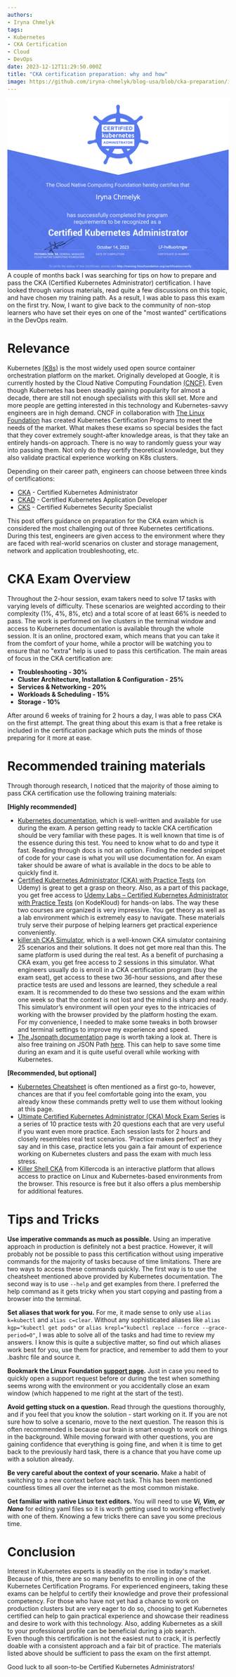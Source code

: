 ```yaml
---
authors:
- Iryna Chmelyk
tags:
- Kubernetes
- CKA Certification
- Cloud
- DevOps
date: 2023-12-12T11:29:50.000Z
title: "CKA certification preparation: why and how"
image: https://github.com/iryna-chmelyk/blog-usa/blob/cka-preparation/images/2023/12/cka-certificate.png
---
```


![Certificate](https://github.com/iryna-chmelyk/blog-usa/blob/cka-preparation/images/2023/12/cka-certificate.png)
A couple of months back I was searching for tips on how to prepare and pass the CKA (Certified Kubernetes Administrator) certification. I have looked through various materials, read quite a few discussions on this topic, and have chosen my training path. As a result, I was able to pass this exam on the first try. Now, I want to give back to the community of non-stop learners who have set their eyes on one of the "most wanted" certifications in the DevOps realm.

# Relevance


Kubernetes [(K8s)](https://kubernetes.io/) is the most widely used open source container orchestration platform on the market. Originally developed at Google, it is currently hosted by the Cloud Native Computing Foundation [(CNCF)](https://www.cncf.io/). Even though Kubernetes has been steadily gaining popularity for almost a decade, there are still not enough specialists with this skill set. More and more people are getting interested in this technology and Kubernetes-savvy engineers are in high demand. CNCF in collaboration with [The Linux Foundation](https://training.linuxfoundation.org/) has created Kubernetes Certification Programs to meet the needs of the market. What makes these exams so special besides the fact that they cover extremely sought-after knowledge areas, is that they take an entirely hands-on approach. There is no way to randomly guess your way into passing them. Not only do they certify theoretical knowledge, but they also validate practical experience working on K8s clusters.

Depending on their career path, engineers can choose between three kinds of certifications:

- [CKA](https://training.linuxfoundation.org/certification/certified-kubernetes-administrator-cka/) - Certified Kubernetes Administrator 
- [CKAD](https://training.linuxfoundation.org/certification/certified-kubernetes-application-developer-ckad/) - Certified Kubernetes Application Developer 
- [CKS](https://training.linuxfoundation.org/certification/certified-kubernetes-security-specialist/) - Certified Kubernetes Security Specialist

This post offers guidance on preparation for the CKA exam which is considered the most challenging out of three Kubernetes certifications. During this test, engineers are given access to the environment where they are faced with real-world scenarios on cluster and storage management, network and application troubleshooting, etc.


# CKA Exam Overview


Throughout the 2-hour session, exam takers need to solve 17 tasks with varying levels of difficulty. These scenarios are weighted according to their complexity (1%, 4%, 8%, etc) and a total score of at least 66% is needed to pass. The work is performed on live clusters in the terminal window and access to Kubernetes documentation is available through the whole session. It is an online, proctored exam, which means that you can take it from the comfort of your home, while a proctor will be watching you to ensure that no "extra" help is used to pass this certification. The main areas of focus in the CKA certification are:

- **Troubleshooting - 30%**
- **Cluster Architecture, Installation & Configuration - 25%**
- **Services & Networking - 20%**
- **Workloads & Scheduling - 15%**
- **Storage - 10%**

After around 6 weeks of training for 2 hours a day, I was able to pass CKA on the first attempt. The great thing about this exam is that a free retake is included in the certification package which puts the minds of those preparing for it more at ease.


# Recommended training materials


Through thorough research, I noticed that the majority of those aiming to pass CKA certification use the following training materials:

**[Highly recommended]**
- [Kubernetes documentation](https://kubernetes.io/), which is well-written and available for use during the exam. A person getting ready to tackle CKA certification should be very familiar with these pages. It is well known that time is of the essence during this test. You need to know what to do and type it fast. Reading through docs is not an option. Finding the needed snippet of code for your case is what you will use documentation for. An exam taker should be aware of what is available in the docs to be able to quickly find it.
- [Certified Kubernetes Administrator (CKA) with Practice Tests](https://www.udemy.com/course/certified-kubernetes-administrator-with-practice-tests/) (on Udemy) is great to get a grasp on theory. Also, as a part of this package, you get free access to [Udemy Labs – Certified Kubernetes Administrator with Practice Tests](https://kodekloud.com/courses/labs-certified-kubernetes-administrator-with-practice-tests/) (on KodeKloud) for hands-on labs. The way these two courses are organized is very impressive. You get theory as well as a lab environment which is extremely easy to navigate. These materials truly serve their purpose of helping learners get practical experience conveniently.
- [killer.sh CKA Simulator](https://killer.sh/), which is a well-known CKA simulator containing 25 scenarios and their solutions. It does not get more real than this. The same platform is used during the real test. As a benefit of purchasing a CKA exam, you get free access to 2 sessions in this simulator. What engineers usually do is enroll in a CKA certification program (buy the exam seat), get access to these two 36-hour sessions, and after these practice tests are used and lessons are learned, they schedule a real exam. It is recommended to do these two sessions and the exam within one week so that the context is not lost and the mind is sharp and ready. This simulator’s environment will open your eyes to the intricacies of working with the browser provided by the platform hosting the exam. For my convenience, I needed to make some tweaks in both browser and terminal settings to improve my experience and speed.
- [The Jsonpath documentation](https://kubernetes.io/docs/reference/kubectl/jsonpath/) page is worth taking a look at. There is also free training on JSON Path [here](https://kodekloud.com/courses/json-path-quiz/). This can help to save some time during an exam and it is quite useful overall while working with Kubernetes. 

**[Recommended, but optional]**
- [Kubernetes Cheatsheet](https://kubernetes.io/docs/reference/kubectl/cheatsheet/) is often mentioned as a first go-to, however, chances are that if you feel comfortable going into the exam, you already know these commands pretty well to use them without looking at this page.
- [Ultimate Certified Kubernetes Administrator (CKA) Mock Exam Series](https://kodekloud.com/courses/ultimate-certified-kubernetes-administrator-cka-mock-exam/) is a series of 10 practice tests with 20 questions each that are very useful if you want even more practice. Each session lasts for 2 hours and closely resembles real test scenarios. ‘Practice makes perfect’ as they say and in this case, practice lets you gain a fair amount of experience working on Kubernetes clusters and pass the exam with much less stress.
- [Killer Shell CKA](https://killercoda.com/killer-shell-cka) from Killercoda is an interactive platform that allows access to practice on Linux and Kubernetes-based environments from the browser. This resource is free but it also offers a plus membership for additional features. 


# Tips and Tricks


**Use imperative commands as much as possible.**
Using an imperative approach in production is definitely not a best practice. However, it will probably not be possible to pass this certification without using imperative commands for the majority of tasks because of time limitations. There are two ways to access these commands quickly. The first way is to use the cheatsheet mentioned above provided by Kubernetes documentation. The second way is to use `--help` and get examples from there. I preferred the help command as it gets tricky when you start copying and pasting from a browser into the terminal.

**Set aliases that work for you.** For me, it made sense to only use `alias k=kubectl` and `alias c=clear`. Without any sophisticated aliases like `alias kgp="kubectl get pods"` or `alias krepl="kubectl replace --force --grace-period=0"`, I was able to solve all of the tasks and had time to review my answers. I know this is quite a subjective matter, so find out which aliases work best for you, use them for practice, and remember to add them to your .bashrc file and source it.

**Bookmark the Linux Foundation [support page](https://jira.linuxfoundation.org/plugins/servlet/desk).** Just in case you need to quickly open a support request before or during the test when something seems wrong with the environment or you accidentally close an exam window (which happened to me right at the start of the test).

**Avoid getting stuck on a question.** Read through the questions thoroughly, and if you feel that you know the solution - start working on it. If you are not sure how to solve a scenario, move to the next question. The reason this is often recommended is because our brain is smart enough to work on things in the background. While moving forward with other questions, you are gaining confidence that everything is going fine, and when it is time to get back to the previously hard task, there is a chance that you have come up with a solution already.

**Be very careful about the context of your scenario.** Make a habit of switching to a new context before each task. This has been mentioned countless times all over the internet as the most common mistake.

**Get familiar with native Linux text editors.** You will need to use ***Vi, Vim, or Nano*** for editing yaml files so it is worth getting used to working effectively with one of them. Knowing a few tricks there can save you some precious time. 


# Conclusion


Interest in Kubernetes experts is steadily on the rise in today's market. Because of this, there are so many benefits to enrolling in one of the Kubernetes Certification Programs. For experienced engineers, taking these exams can be helpful to certify their knowledge and prove their professional competency. For those who have not yet had a chance to work on production clusters but are very eager to do so, choosing to get Kubernetes certified can help to gain practical experience and showcase their readiness and desire to work with this technology. Also, adding Kubernetes as a skill to your professional profile can be beneficial during a job search. <br> 
Even though this certification is not the easiest nut to crack, it is perfectly doable with a consistent approach and a fair bit of practice. The materials listed above should be sufficient to pass the exam on the first attempt. <br> 


Good luck to all soon-to-be Certified Kubernetes Administrators!

